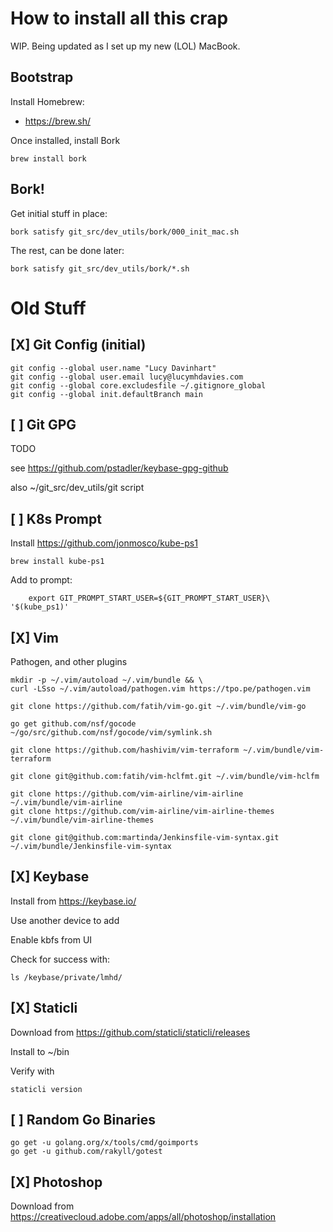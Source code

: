 # How to install all this crap

WIP. Being updated as I set up my new (LOL) MacBook.


## Bootstrap

Install Homebrew:

* https://brew.sh/

Once installed, install Bork

```
brew install bork
```

## Bork!

Get initial stuff in place:

```
bork satisfy git_src/dev_utils/bork/000_init_mac.sh
```

The rest, can be done later:

```
bork satisfy git_src/dev_utils/bork/*.sh
```








# Old Stuff


## [X] Git Config (initial)

```
git config --global user.name "Lucy Davinhart"
git config --global user.email lucy@lucymhdavies.com
git config --global core.excludesfile ~/.gitignore_global
git config --global init.defaultBranch main
```



## [ ] Git GPG

TODO

see https://github.com/pstadler/keybase-gpg-github

also ~/git_src/dev_utils/git script






## [ ] K8s Prompt

Install https://github.com/jonmosco/kube-ps1

```
brew install kube-ps1
```

Add to prompt:

```
	export GIT_PROMPT_START_USER=${GIT_PROMPT_START_USER}\ '$(kube_ps1)'
```









## [X] Vim


Pathogen, and other plugins

```
mkdir -p ~/.vim/autoload ~/.vim/bundle && \
curl -LSso ~/.vim/autoload/pathogen.vim https://tpo.pe/pathogen.vim

git clone https://github.com/fatih/vim-go.git ~/.vim/bundle/vim-go

go get github.com/nsf/gocode
~/go/src/github.com/nsf/gocode/vim/symlink.sh

git clone https://github.com/hashivim/vim-terraform ~/.vim/bundle/vim-terraform

git clone git@github.com:fatih/vim-hclfmt.git ~/.vim/bundle/vim-hclfm

git clone https://github.com/vim-airline/vim-airline ~/.vim/bundle/vim-airline
git clone https://github.com/vim-airline/vim-airline-themes ~/.vim/bundle/vim-airline-themes

git clone git@github.com:martinda/Jenkinsfile-vim-syntax.git ~/.vim/bundle/Jenkinsfile-vim-syntax
```




## [X] Keybase

Install from https://keybase.io/

Use another device to add

Enable kbfs from UI

Check for success with:

```
ls /keybase/private/lmhd/
```



## [X] Staticli

Download from https://github.com/staticli/staticli/releases

Install to ~/bin

Verify with

```
staticli version
```


## [ ] Random Go Binaries

```
go get -u golang.org/x/tools/cmd/goimports
go get -u github.com/rakyll/gotest
```


## [X] Photoshop

Download from https://creativecloud.adobe.com/apps/all/photoshop/installation
